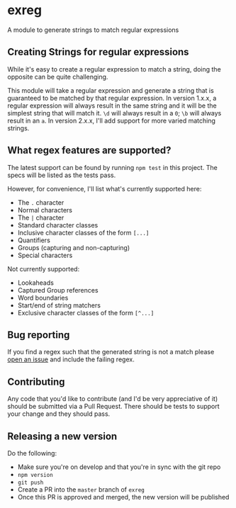 # exreg
A module to generate strings to match regular expressions

## Creating Strings for regular expressions

While it's easy to create a regular expression to match a string, doing the opposite can be quite challenging.

This module will take a regular expression and generate a string that is guaranteed to be matched by that regular expression.
In version 1.x.x, a regular expression will always result in the same string and it will be the simplest string that
will match it. `\d` will always result in a `0`; `\b` will always result in an `a`.
In version 2.x.x, I'll add support for more varied matching strings.

## What regex features are supported?

The latest support can be found by running `npm test` in this project. The specs will be listed as the tests pass.

However, for convenience, I'll list what's currently supported here:

* The `.` character
* Normal characters
* The `|` character
* Standard character classes
* Inclusive character classes of the form `[...]`
* Quantifiers
* Groups (capturing and non-capturing)
* Special characters

Not currently supported:

* Lookaheads
* Captured Group references
* Word boundaries
* Start/end of string matchers
* Exclusive character classes of the form `[^...]`

## Bug reporting
If you find a regex such that the generated string is not a match please [open an issue](https://github.com/dancrumb/exreg/issues/new)
and include the failing regex.

## Contributing
Any code that you'd like to contribute (and I'd be very appreciative of it) should be submitted
via a Pull Request. There should be tests to support your change and they should pass.


## Releasing a new version

Do the following:

* Make sure you're on develop and that you're in sync with the git repo
* `npm version`
* `git push`
* Create a PR into the `master` branch of `exreg`
* Once this PR is approved and merged, the new version will be published